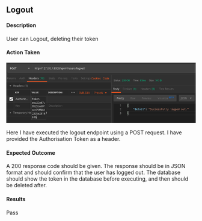 ## Logout
#### Description
User can Logout, deleting their token
#### Action Taken
![Logout](logout.png)

Here I have executed the logout endpoint using a POST request.
I have provided the Authorisation Token as a header.
#### Expected Outcome
A 200 response code should be given.
The response should be in JSON format and should confirm that the user has logged out.
The database should show the token in the database before executing, and then should be deleted after.
#### Results
Pass
